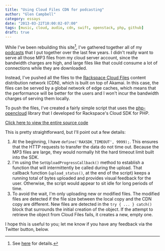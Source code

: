 ```yaml
---
title: "Using Cloud Files CDN for podcasting"
author: "Glen Campbell"
category: essays
date: "2013-03-22T10:00:02-07:00"
tags: [music, cloud, audio, cdn, swift, openstack, php, github]
draft: true
---
```

While I've been rebuilding this site[^1], I've gathered together
all of my [podcasts](/podcasts.html) that I put together over the
last few years.  I didn't really want to serve all those MP3 files
from my cloud server account, since the bandwidth charges are high,
and large files like that could consume a lot of connections while
they are downloaded.

Instead, I've pushed all the files to the [Rackspace Cloud
Files](http://www.rackspace.com/cloud/files/) content distribution
network (CDN), which is built on top of Akamai. In this case, the
files can be served by a global network of edge caches, which means
that the performance will be better for the users and I won't incur
the bandwidth charges of serving them locally.

To push the files, I've created a fairly simple script that uses
the [php-opencloud](http://php-opencloud.com) library that I developed
for Rackspace's Cloud SDK for PHP.

[Click here to view the entire source code](https://github.com/gecampbell/glen-campbell.com/blob/master/mp3/push-cdn.php)

This is pretty straightforward, but I'll point out a few details:

1. At the beginning, I have `define('RAXSDK_TIMEOUT', 9999);`. This
   ensures that the HTTP requests to transfer the data do not time out.
   Because the MP3 files are large, they would normally hit the hard
   timeout limit built into the SDK.
2. I'm using the `SetUploadProgressCallback()` method to establish a
   function that will intermittently be called during the upload. That
   callback function (`upload_status()`, at the end of the script) keeps
   a running total of bytes uploaded and provides visual feedback for the
   user. Otherwise, the script would appear to sit idle for long periods
   of time.
3. To avoid the wait, I'm only uploading new or modified files. The modified
   files are detected if the file size between the local copy and the CDN
   copy are different. New files are detected in the `try { ... } catch()`
   block that surrounds the initial creation of the object. If the attempt
   to retrieve the object from Cloud Files fails, it creates a new, empty one.

I hope this is useful to you; let me know if you have any feedback via the
Twitter button, below.

[^1]: See [here](/articles/wok.html) for details.
